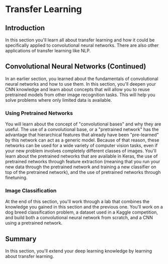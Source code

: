 
# Transfer Learning

## Introduction

In this section you'll learn all about transfer learning and how it could be specifically applied to convolutional neural networks. There are also other applications of transfer learning like NLP.


## Convolutional Neural Networks (Continued)

In an earlier section, you learned about the fundamentals of convolutional neural networks and how to use them. In this section, you'll deepen your CNN knowledge and learn about concepts that will allow you to reuse pretrained models from other image recognition tasks. This will help you solve problems where only limited data is available.

### Using Pretrained Networks

You will learn about the concept of "convolutional bases" and why they are useful. The use of a convolutional base, or a "pretrained network" has the advantage that hierarchical features that already have been "pre-learned" by this network can act as a generic model. Because of that reason, these networks can be used for a wide variety of computer vision tasks, even if your new problem involves completely different classes of images. You'll learn about the pretrained networks that are available in Keras, the use of pretrained networks through feature extraction (meaning that you run your new data through the pretrained network and training a new classifier on top of the pretrained network), and the use of pretrained networks through finetuning.


### Image Classification 

At the end of this section, you'll work through a lab that combines the knowledge you gained in this section and the previous one. You'll work on a dog breed classification problem, a dataset used in a Kaggle competition, and build both a convolutional neural network from scratch, and a CNN using a pretrained network.


## Summary

In this section, you'll extend your deep learning knowledge by learning about transfer learning. 
